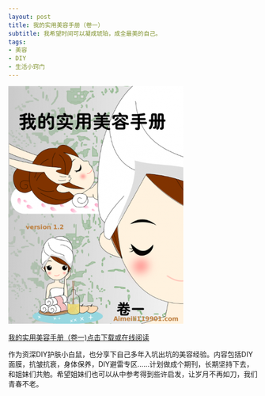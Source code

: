 ```yaml
---
layout: post
title: 我的实用美容手册（卷一） 
subtitle: 我希望时间可以凝成琥珀，成全最美的自己。
tags:
- 美容
- DIY
- 生活小窍门
---
```


![](/img/aimeilipdf1.png)

[我的实用美容手册（卷一)点击下载或在线阅读](https://aimeili119901.com/asssets/我的实用美容手册（卷一）.pdf)

作为资深DIY护肤小白鼠，也分享下自己多年入坑出坑的美容经验。内容包括DIY面膜，抗皱抗衰，身体保养，DIY避雷专区……计划做成个期刊，长期坚持下去，和姐妹们共勉。希望姐妹们也可以从中参考得到些许启发，让岁月不再如刀，我们青春不老。



